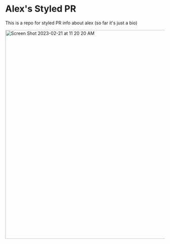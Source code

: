 # Alex's Styled PR
This is a repo for styled PR info about alex (so far it's just a bio)

<img width="660" alt="Screen Shot 2023-02-21 at 11 20 20 AM" src="https://user-images.githubusercontent.com/14953018/220427583-93989ef0-01d3-481e-9541-7528b4aa6758.png">

